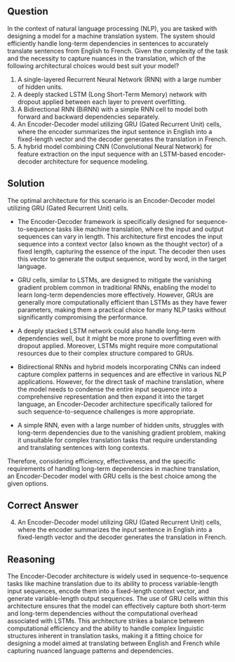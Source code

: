 ## Question
In the context of natural language processing (NLP), you are tasked with designing a model for a machine translation system. The system should efficiently handle long-term dependencies in sentences to accurately translate sentences from English to French. Given the complexity of the task and the necessity to capture nuances in the translation, which of the following architectural choices would best suit your model?

1. A single-layered Recurrent Neural Network (RNN) with a large number of hidden units.
2. A deeply stacked LSTM (Long Short-Term Memory) network with dropout applied between each layer to prevent overfitting.
3. A Bidirectional RNN (BiRNN) with a simple RNN cell to model both forward and backward dependencies separately.
4. An Encoder-Decoder model utilizing GRU (Gated Recurrent Unit) cells, where the encoder summarizes the input sentence in English into a fixed-length vector and the decoder generates the translation in French.
5. A hybrid model combining CNN (Convolutional Neural Network) for feature extraction on the input sequence with an LSTM-based encoder-decoder architecture for sequence modeling.

## Solution

The optimal architecture for this scenario is an Encoder-Decoder model utilizing GRU (Gated Recurrent Unit) cells. 

- The Encoder-Decoder framework is specifically designed for sequence-to-sequence tasks like machine translation, where the input and output sequences can vary in length. This architecture first encodes the input sequence into a context vector (also known as the thought vector) of a fixed length, capturing the essence of the input. The decoder then uses this vector to generate the output sequence, word by word, in the target language.

- GRU cells, similar to LSTMs, are designed to mitigate the vanishing gradient problem common in traditional RNNs, enabling the model to learn long-term dependencies more effectively. However, GRUs are generally more computationally efficient than LSTMs as they have fewer parameters, making them a practical choice for many NLP tasks without significantly compromising the performance.

- A deeply stacked LSTM network could also handle long-term dependencies well, but it might be more prone to overfitting even with dropout applied. Moreover, LSTMs might require more computational resources due to their complex structure compared to GRUs.

- Bidirectional RNNs and hybrid models incorporating CNNs can indeed capture complex patterns in sequences and are effective in various NLP applications. However, for the direct task of machine translation, where the model needs to condense the entire input sequence into a comprehensive representation and then expand it into the target language, an Encoder-Decoder architecture specifically tailored for such sequence-to-sequence challenges is more appropriate.

- A simple RNN, even with a large number of hidden units, struggles with long-term dependencies due to the vanishing gradient problem, making it unsuitable for complex translation tasks that require understanding and translating sentences with long contexts.

Therefore, considering efficiency, effectiveness, and the specific requirements of handling long-term dependencies in machine translation, an Encoder-Decoder model with GRU cells is the best choice among the given options.

## Correct Answer

4. An Encoder-Decoder model utilizing GRU (Gated Recurrent Unit) cells, where the encoder summarizes the input sentence in English into a fixed-length vector and the decoder generates the translation in French.

## Reasoning

The Encoder-Decoder architecture is widely used in sequence-to-sequence tasks like machine translation due to its ability to process variable-length input sequences, encode them into a fixed-length context vector, and generate variable-length output sequences. The use of GRU cells within this architecture ensures that the model can effectively capture both short-term and long-term dependencies without the computational overhead associated with LSTMs. This architecture strikes a balance between computational efficiency and the ability to handle complex linguistic structures inherent in translation tasks, making it a fitting choice for designing a model aimed at translating between English and French while capturing nuanced language patterns and dependencies.